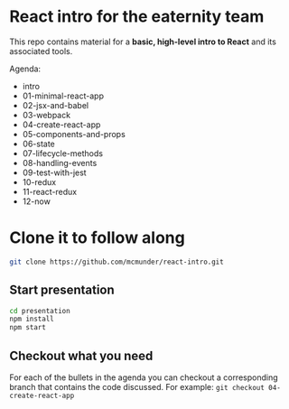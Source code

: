 # React intro for the eaternity team

This repo contains material for a __basic, high-level intro to React__ and its associated tools.

Agenda:

- intro
- 01-minimal-react-app
- 02-jsx-and-babel
- 03-webpack
- 04-create-react-app
- 05-components-and-props
- 06-state
- 07-lifecycle-methods
- 08-handling-events
- 09-test-with-jest
- 10-redux
- 11-react-redux
- 12-now

# Clone it to follow along
```bash
git clone https://github.com/mcmunder/react-intro.git
```

## Start presentation
```bash
cd presentation
npm install
npm start
```

## Checkout what you need

For each of the bullets in the agenda you can checkout a corresponding branch that contains the code discussed. For example: `git checkout 04-create-react-app`
